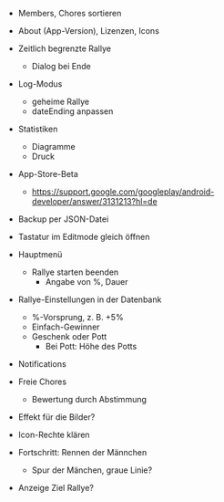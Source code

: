 * Members, Chores sortieren
* About (App-Version), Lizenzen, Icons
* Zeitlich begrenzte Rallye
  * Dialog bei Ende
* Log-Modus
  * geheime Rallye
  * dateEnding anpassen
* Statistiken
  * Diagramme
  * Druck
* App-Store-Beta
  * https://support.google.com/googleplay/android-developer/answer/3131213?hl=de
* Backup per JSON-Datei
* Tastatur im Editmode gleich öffnen
 
* Hauptmenü
  * Rallye starten beenden
    * Angabe von %, Dauer
* Rallye-Einstellungen in der Datenbank
  * %-Vorsprung, z. B. +5%
  * Einfach-Gewinner
  * Geschenk oder Pott
    * Bei Pott: Höhe des Potts
* Notifications
* Freie Chores
  * Bewertung durch Abstimmung
* Effekt für die Bilder?
* Icon-Rechte klären
* Fortschritt: Rennen der Männchen
  * Spur der Mänchen, graue Linie?
* Anzeige Ziel Rallye?
